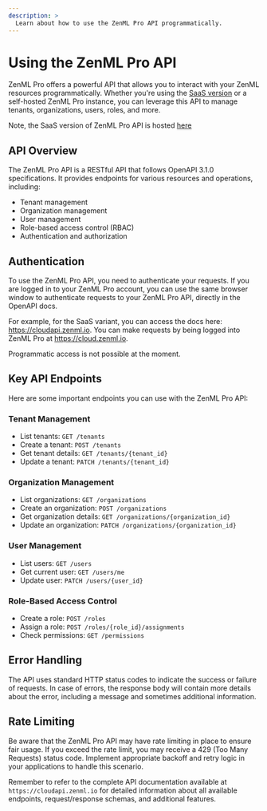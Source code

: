 ```yaml
---
description: >
  Learn about how to use the ZenML Pro API programmatically.
---
```


# Using the ZenML Pro API

ZenML Pro offers a powerful API that allows you to interact with your ZenML resources programmatically. Whether you're using the [SaaS version](https://cloud.zenml.io) or a self-hosted ZenML Pro instance, you can leverage this API to manage tenants, organizations, users, roles, and more.

Note, the SaaS version of ZenML Pro API is hosted [here](https://cloudapi.zenml.io)

## API Overview

The ZenML Pro API is a RESTful API that follows OpenAPI 3.1.0 specifications. It provides endpoints for various resources and operations, including:

- Tenant management
- Organization management
- User management
- Role-based access control (RBAC)
- Authentication and authorization

## Authentication

To use the ZenML Pro API, you need to authenticate your requests. If you are logged in to your ZenML Pro account,
you can use the same browser window to authenticate requests to your ZenML Pro API, directly in the OpenAPI docs. 

For example, for the SaaS variant, you can access the docs here: https://cloudapi.zenml.io. You can make requests
by being logged into ZenML Pro at https://cloud.zenml.io.

Programmatic access is not possible at the moment.

## Key API Endpoints

Here are some important endpoints you can use with the ZenML Pro API:

### Tenant Management

- List tenants: `GET /tenants`
- Create a tenant: `POST /tenants`
- Get tenant details: `GET /tenants/{tenant_id}`
- Update a tenant: `PATCH /tenants/{tenant_id}`

### Organization Management

- List organizations: `GET /organizations`
- Create an organization: `POST /organizations`
- Get organization details: `GET /organizations/{organization_id}`
- Update an organization: `PATCH /organizations/{organization_id}`

### User Management

- List users: `GET /users`
- Get current user: `GET /users/me`
- Update user: `PATCH /users/{user_id}`

### Role-Based Access Control

- Create a role: `POST /roles`
- Assign a role: `POST /roles/{role_id}/assignments`
- Check permissions: `GET /permissions`

## Error Handling

The API uses standard HTTP status codes to indicate the success or failure of requests. In case of errors, the response body will contain more details about the error, including a message and sometimes additional information.

## Rate Limiting

Be aware that the ZenML Pro API may have rate limiting in place to ensure fair usage. If you exceed the rate limit, you may receive a 429 (Too Many Requests) status code. Implement appropriate backoff and retry logic in your applications to handle this scenario.

Remember to refer to the complete API documentation available at `https://cloudapi.zenml.io` for detailed information about all available endpoints, request/response schemas, and additional features.